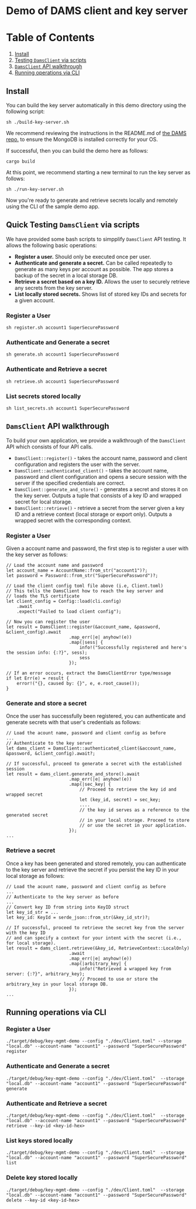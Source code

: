 # Demo of DAMS client and key server

# Table of Contents
1. [Install](#install)
2. [Testing `DamsClient` via scripts](#quick-testing-damsclient-via-scripts)
3. [`DamsClient` API walkthrough](#damsclient-api-walkthrough)
4. [Running operations via CLI](#running-operations-via-cli)

## Install

You can build the key server automatically in this demo directory using the following script:
```shell
sh ./build-key-server.sh
```

We recommend reviewing the instructions in the README.md of [the DAMS repo.](https://github.com/boltlabs-inc/key-mgmt) to ensure the MongoDB is installed correctly for your OS.

If successful, then you can build the demo here as follows:
```shell
cargo build
```

At this point, we recommend starting a new terminal to run the key server as follows:
```shell
sh ./run-key-server.sh
```

Now you're ready to generate and retrieve secrets locally and remotely using the CLI of the sample demo app.

## Quick Testing `DamsClient` via scripts

We have provided some bash scripts to simpplify `DamsClient` API testing. It allows the following basic operations:
* **Register a user.** Should only be executed once per user.
* **Authenticate and generate a secret.** Can be called repeatedly to generate as many keys per account as possible. The app stores a backup of the secret in a local storage DB.
* **Retrieve a secret based on a key ID.** Allows the user to securely retrieve any secrets from the key server.
* **List locally stored secrets.** Shows list of stored key IDs and secrets for a given account.

### Register a User
```shell
sh register.sh account1 SuperSecurePassword
```

### Authenticate and Generate a secret
```shell
sh generate.sh account1 SuperSecurePassword
```

### Authenticate and Retrieve a secret
```shell
sh retrieve.sh account1 SuperSecurePassword
```

### List secrets stored locally
```shell
sh list_secrets.sh account1 SuperSecurePassword
```

## `DamsClient` API walkthrough

To build your own application, we provide a walkthrough of the `DamsClient` API which consists of four API calls. 
* ``DamsClient::register()`` - takes the account name, password and client configuration and registers the user with the server.
* ``DamsClient::authenticated_client()`` - takes the account name, password and client configuration and opens a secure session with the server if the specified credentials are correct.
* ``DamsClient::generate_and_store()`` - generates a secret and stores it on the key server. Outputs a tuple that consists of a key ID and wrapped secret for local storage.
* ``DamsClient::retrieve()`` - retrieve a secret from the server given a key ID and a retrieve context (local storage or export only). Outputs a wrapped secret with the corresponding context.

### Register a User

Given a account name and password, the first step is to register a user with the key server as follows:
```
// Load the account name and password
let account_name = AccountName::from_str("account1")?;
let password = Password::from_str("SuperSecurePassword")?;

// Load the client config toml file above (i.e, Client.toml)
// This tells the DamsClient how to reach the key server and 
// loads the TLS certificate
let client_config = Config::load(cli.config)
    .await
    .expect("Failed to load client config");

// Now you can register the user
let result = DamsClient::register(&account_name, &password, &client_config).await
                        .map_err(|e| anyhow!(e))
                        .map(|sess| {
                            info!("Successfully registered and here's the session info: {:?}", sess);
                            sess
                        });

// If an error occurs, extract the DamsClientError type/message
if let Err(e) = result {
    error!("{}, caused by: {}", e, e.root_cause());
}
```

### Generate and store a secret

Once the user has successfully been registered, you can authenticate and generate secrets with that user's credentials as follows:
```
// Load the acount name, password and client config as before
...
// Authenticate to the key server
let dams_client = DamsClient::authenticated_client(&account_name, &password, &client_config).await?;

// If successful, proceed to generate a secret with the established session
let result = dams_client.generate_and_store().await
                        .map_err(|e| anyhow!(e))
                        .map(|sec_key| {
                            // Proceed to retrieve the key id and wrapped secret
                            let (key_id, secret) = sec_key;
                            ....
                            // the key id serves as a reference to the generated secret
                            // in your local storage. Proceed to store 
                            // or use the secret in your application.
                        });
...
```

### Retrieve a secret

Once a key has been generated and stored remotely, you can authenticate to the key server and retrieve the secret if you persist the key ID in your local storage as follows:
```
// Load the acount name, password and client config as before
...
// Authenticate to the key server as before
...
// Convert key ID from string into KeyID struct
let key_id_str = ...
let key_id: KeyId = serde_json::from_str(&key_id_str)?;

// If successful, proceed to retrieve the secret key from the server with the key ID
// and can specify a context for your intent with the secret (i.e., for local storage).
let result = dams_client.retrieve(&key_id, RetrieveContext::LocalOnly)
                        .await
                        .map_err(|e| anyhow!(e))
                        .map(|arbitrary_key| {
                            info!("Retrieved a wrapped key from server: {:?}", arbitrary_key);
                            // Proceed to use or store the arbitrary_key in your local storage DB.
                        });
...
```
## Running operations via CLI

### Register a User
```shell
./target/debug/key-mgmt-demo --config "./dev/Client.toml" --storage "local.db" --account-name "account1" --password "SuperSecurePassword" register
```

### Authenticate and Generate a secret
```shell
./target/debug/key-mgmt-demo --config "./dev/Client.toml"  --storage "local.db" --account-name "account1" --password "SuperSecurePassword" generate
```

### Authenticate and Retrieve a secret
```shell
./target/debug/key-mgmt-demo --config "./dev/Client.toml"  --storage "local.db" --account-name "account1" --password "SuperSecurePassword" retrieve --key-id <key-id-hex>
```

### List keys stored locally
```shell
./target/debug/key-mgmt-demo --config "./dev/Client.toml"  --storage "local.db" --account-name "account1" --password "SuperSecurePassword" list
```

### Delete key stored locally
```shell
./target/debug/key-mgmt-demo --config "./dev/Client.toml"  --storage "local.db" --account-name "account1" --password "SuperSecurePassword" delete --key-id <key-id-hex>
```
